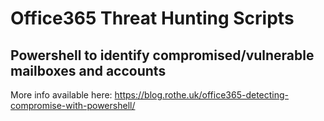 # Office365 Threat Hunting Scripts
## Powershell to identify compromised/vulnerable mailboxes and accounts

More info available here: https://blog.rothe.uk/office365-detecting-compromise-with-powershell/

